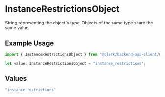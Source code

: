 # InstanceRestrictionsObject

String representing the object's type. Objects of the same type share the same value.

## Example Usage

```typescript
import { InstanceRestrictionsObject } from "@clerk/backend-api-client/models/components";

let value: InstanceRestrictionsObject = "instance_restrictions";
```

## Values

```typescript
"instance_restrictions"
```